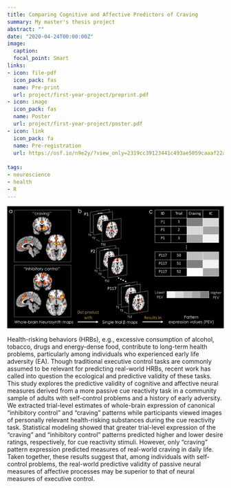 ```yaml
---
title: Comparing Cognitive and Affective Predictors of Craving
summary: My master's thesis project
abstract: ""
date: "2020-04-24T00:00:00Z"
image:
  caption: 
  focal_point: Smart
links:
- icon: file-pdf
  icon_pack: fas
  name: Pre-print
  url: project/first-year-project/preprint.pdf
- icon: image
  icon_pack: fas
  name: Poster
  url: project/first-year-project/poster.pdf
- icon: link
  icon_pack: fa
  name: Pre-registration
  url: https://osf.io/n9e2y/?view_only=2319cc39123441c493ae5059caaaf22a

tags:
- neuroscience
- health
- R
---
```

![](pattern_expression.png)

Health-risking behaviors (HRBs), e.g., excessive consumption of alcohol, tobacco, drugs and energy-dense food, contribute to long-term health problems, particularly among individuals who experienced early life adversity (EA). Though traditional executive control tasks are commonly assumed to be relevant for predicting real-world HRBs, recent work has called into question the ecological and predictive validity of these tasks. This study explores the predictive validity of cognitive and affective neural measures derived from a more passive cue reactivity task in a community sample of adults with self-control problems and a history of early adversity. We extracted trial-level estimates of whole-brain expression of canonical “inhibitory control” and “craving” patterns while participants viewed images of personally relevant health-risking substances during the cue reactivity task. Statistical modeling showed that greater trial-level expression of the “craving” and “inhibitory control” patterns predicted higher and lower desire ratings, respectively, for cue reactivity stimuli. However, only “craving” pattern expression predicted measures of real-world craving in daily life. Taken together, these results suggest that, among individuals with self-control problems, the real-world predictive validity of passive neural measures of affective processes may be superior to that of neural measures of executive control.
